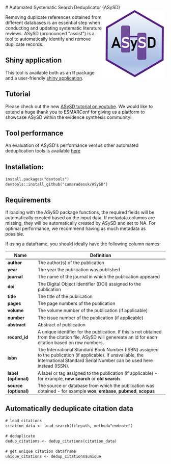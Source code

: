 \# Automated Systematic Search Deduplicator (ASySD) <img src="man/figures/updated_logo.png" width="200px" align="right"/>

Removing duplicate references obtained from different databases is an essential step when conducting and updating systematic literature reviews. ASySD (pronounced "assist") is a tool to automatically identify and remove duplicate records.

## Shiny application

This tool is available both as an R package and a user-friendly [shiny application](https://camarades.shinyapps.io/ASySD/).

## Tutorial

Please check out the new [ASySD tutorial on youtube](https://www.youtube.com/watch?v=oCR1A_heFcs&t=42s). We would like to extend a huge thank you to ESMARConf for giving us a platform to showcase ASySD within the evidence synthesis community!

## Tool performance

An evaluation of ASySD's performance versus other automated deduplication tools is available [here](https://bmcbiol.biomedcentral.com/articles/10.1186/s12915-023-01686-z#citeas)

## Installation:

```{r}
install.packages("devtools")
devtools::install_github("camaradesuk/ASySD")
```

## Requirements

If loading with the ASySD package functions, the required fields will be automatically created based on the input data. If metadata columns are missing, they will be automatically created by ASySD and set to NA. For optimal performance, we recommend having as much metadata as possible.

If using a dataframe, you should ideally have the following column names:

| **Name**              | **Definition**                                                                                                                                                                        |
|---------------|--------------------------------------------------------|
| **author**            | The author(s) of the publication                                                                                                                                                      |
| **year**              | The year the publication was published                                                                                                                                                |
| **journal**           | The name of the journal in which the publication appeared                                                                                                                             |
| **doi**               | The Digital Object Identifier (DOI) assigned to the publication                                                                                                                       |
| **title**             | The title of the publication                                                                                                                                                          |
| **pages**             | The page numbers of the publication                                                                                                                                                   |
| **volume**            | The volume number of the publication (if applicable)                                                                                                                                  |
| **number**            | The issue number of the publication (if applicable)                                                                                                                                   |
| **abstract**          | Abstract of publication                                                                                                                                                               |
| **record_id**         | A unique identifier for the publication. If this is not obtained from the citation file, ASySD will genereate an id for each citation based on row numbers.                           |
| **isbn**              | The International Standard Book Number (ISBN) assigned to the publication (if applicable). If unavailable, the International Standard Serial Number can be used here instead (ISSN).  |
| **label (optional)**  | A label or tag assigned to the publication (if applicable) - for example, **new search** or **old search**                                                                            |
| **source (optional)** | The source or database from which the publication was obtained - for example **wos**, **embase**, **pubmed**, **scopus**                                                              |

## Automatically deduplicate citation data

```{r}
# load citations 
citation_data <- load_search(filepath, method="endnote")

# deduplicate
dedup_citations <- dedup_citations(citation_data)

# get unique citation dataframe
unique_citations <- dedup_citations$unique 

```
